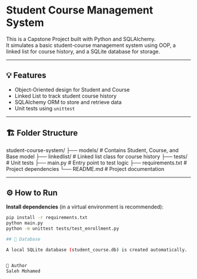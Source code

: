# Student Course Management System

This is a Capstone Project built with Python and SQLAlchemy.  
It simulates a basic student-course management system using OOP, a linked list for course history, and a SQLite database for storage.

---

## 💡 Features

- Object-Oriented design for Student and Course  
- Linked List to track student course history  
- SQLAlchemy ORM to store and retrieve data  
- Unit tests using `unittest`

---

## 🏗️ Folder Structure

student-course-system/
├── models/ # Contains Student, Course, and Base model
├── linkedlist/ # Linked list class for course history
├── tests/ # Unit tests
├── main.py # Entry point to test logic
├── requirements.txt # Project dependencies
└── README.md # Project documentation


---

## ⚙️ How to Run

**Install dependencies** (in a virtual environment is recommended):

```bash
pip install -r requirements.txt
python main.py
python -m unittest tests/test_enrollment.py

## 📁 Database

A local SQLite database (student_course.db) is created automatically.


👤 Author
Saleh Mohamed